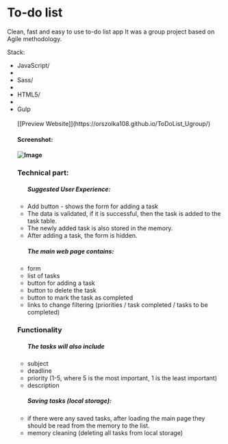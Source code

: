
<h1>To-do list</h1>

Clean, fast and easy to use to-do list app
It was a group project based on Agile methodology.

Stack:
<ul>
    <li>JavaScript/<li>
    <li>Sass/<li>
    <li>HTML5/<li>
    <li>Gulp</li>

<br>
[[Preview Website]](https://orszolka108.github.io/ToDoList_Ugroup/)

<h4>Screenshot:<h4/>


![Image](https://github.com/orszolka108/ToDoList_Ugroup/blob/master/img/screen.png)


<h3>Technical part:</h3>
<ul>
<h5>Suggested User Experience:</h5>
<li>Add button - shows the form for adding a task</li>
<li>The data is validated, if it is successful, then the task is added to the task table.</li>
<li>The newly added task is also stored in the memory.</li>
<li>After adding a task, the form is hidden.</li>
</ul>

<ul>
<h5>The main web page contains:</h5>
<li>form</li>
<li>list of tasks </li>
<li>button for adding a task </li>
<li>button to delete the task</li>
<li>button to mark the task as completed </li>
<li>links to change filtering (priorities / task completed / tasks to be completed)</li>
</ul>

<h3>Functionality</h3>
<ul>
<h5>The tasks will also include</h5>
<li>subject</li>
<li> deadline</li>
<li>priority (1-5, where 5 is the most important, 1 is the least important)</li>
<li>description</li>
</ul>

<ul>
<h5>Saving tasks (local storage):</h5>
<li>if there were any saved tasks, after loading the main page they should be read from the memory to the list.</li>
<li>memory cleaning (deleting all tasks from local storage) </li>
</ul>



    
    
    
   
    

